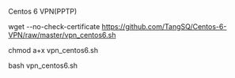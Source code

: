Centos 6 VPN(PPTP)

wget --no-check-certificate https://github.com/TangSQ/Centos-6-VPN/raw/master/vpn_centos6.sh

chmod a+x vpn_centos6.sh

bash vpn_centos6.sh
